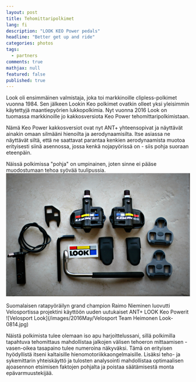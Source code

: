```yaml
---
layout: post
title: Tehomittaripolkimet
lang: fi
description: "LOOK KEO Power pedals"
headline: "Better get up and ride"
categories: photos
tags: 
  - partners
comments: true
mathjax: null
featured: false
published: true
---
```


Look oli ensimmäinen valmistaja, joka toi markkinoille clipless-polkimet vuonna 1984. Sen jälkeen Lookin Keo 
polkimet ovatkin olleet yksi yleisimmin käytettyjä maantiepyörien lukkopolkimia. 
Nyt vuonna 2016 Look on tuomassa markkinoille jo kakkosversiota Keo Power tehomittaripolkimistaan. 

Nämä Keo Power kakkosversiot ovat nyt ANT+ yhteensopivat ja näyttävät ainakin omaan silmääni 
hienoilta ja aerodynaamisilta. Itse asiassa ne näyttävät siltä, että ne saattavat parantaa kenkien
aerodynaamista muotoa erityisesti siinä asennossa, jossa kenkä nojapyörissä on - siis pohja suoraan eteenpäin.

Näissä polkimissa "pohja" on umpinainen, joten sinne ei pääse muodostumaan tehoa syövää tuulipussia.
![Velosport Look](/images/2016May/IMG_7685.jpg)

Suomalaisen ratapyöräilyn grand champion Raimo Nieminen luovutti Velosportissa projektini käyttöön uuden uutukaiset ANT+ LOOK Keo Powerit 
![Velosport Look](/images/2016May/Velosport Team Heimonen Look-0814.jpg)

Näistä polkimista tulee olemaan iso apu harjoittelussani, sillä polkimilla tapahtuva 
tehomittaus mahdollistaa jalkojen välisen tehoeron mittaamisen - 
vasen-oikea tasapaino tulee numeroina näkyväksi. Tämä on erityisen hyödyllistä itseni kaltaisille
hienomotoriikkaongelmaisille. Lisäksi teho- ja sykemittarin yhteiskäyttö ja tulosten analysointi 
mahdollistaa optimaalisen ajoasennon etsimisen faktojen pohjalta ja poistaa säätämisestä monta 
epävarmuustekijää. 